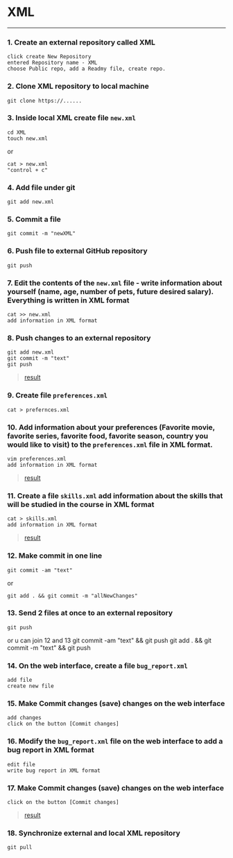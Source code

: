 # XML
___
### 1. Create an external repository called XML
    click create New Repository
    entered Repository name - XML
    choose Public repo, add a Readmy file, create repo.

### 2. Clone XML repository to local machine
    git clone https://......

### 3. Inside local XML create file `new.xml`
    cd XML
    touch new.xml
or    

    cat > new.xml
    "control + c"
### 4. Add file under git
    git add new.xml
### 5. Commit a file
    git commit -m "newXML"

### 6. Push file to external GitHub repository
    git push
### 7. Edit the contents of the `new.xml` file - write information about yourself (name, age, number of pets, future desired salary). Everything is written in XML format
    cat >> new.xml
    add information in XML format

### 8. Push changes to an external repository
    git add new.xml
    git commit -m "text"
    git push
>[result](https://github.com/chelovechek159/XML/blob/main/new.xml)
### 9. Create file `preferences.xml`
    cat > prefernces.xml

### 10. Add information about your preferences (Favorite movie, favorite series, favorite food, favorite season, country you would like to visit) to the `preferences.xml` file in XML format.
    vim preferences.xml
    add information in XML format
>[result](https://github.com/chelovechek159/XML/blob/main/preferences.xml)

### 11. Create a file `skills.xml` add information about the skills that will be studied in the course in XML format
    cat > skills.xml
    add information in XML format
>[result](https://github.com/chelovechek159/XML/blob/main/skills.xml)
### 12. Make commit in one line
    git commit -am "text"
or

    git add . && git commit -m "allNewChanges"

### 13. Send 2 files at once to an external repository
    git push
or u can join 12 and 13 
    git commit -am "text" && git push
    git add . && git commit -m "text" && git push

### 14. On the web interface, create a file `bug_report.xml`
    add file 
    create new file

### 15. Make Commit changes (save) changes on the web interface
    add changes
    click on the button [Commit changes]

### 16. Modify the `bug_report.xml` file on the web interface to add a bug report in XML format
    edit file
    write bug report in XML format
### 17. Make Commit changes (save) changes on the web interface
    click on the button [Commit changes]
>[result](https://github.com/chelovechek159/XML/blob/main/bug_report.xml)
### 18. Synchronize external and local XML repository
    git pull
